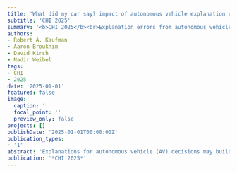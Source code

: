 ```yaml
---
title: 'What did my car say? impact of autonomous vehicle explanation errors and driving context on comfort, reliance, satisfaction, and driving confidence'
subtitle: 'CHI 2025'
summary: '<b>CHI 2025</b><br>Explanation errors from autonomous vehicles undermine user comfort, trust, and satisfaction—particularly in unfamiliar or non-routine driving contexts. Through a driving simulator study, the work shows that even subtle inaccuracies in how AVs communicate can erode user confidence, emphasizing the need for clear, context-aware explanations to foster reliable human-machine interaction.'
authors:
- Robert A. Kaufman
- Aaron Broukhim
- David Kirsh
- Nadir Weibel
tags:
- CHI
- 2025
date: '2025-01-01'
featured: false
image:
  caption: ''
  focal_point: ''
  preview_only: false
projects: []
publishDate: '2025-01-01T00:00:00Z'
publication_types:
- '1'
abstract: 'Explanations for autonomous vehicle (AV) decisions may build trust, however, explanations can contain errors. In a simulated driving study (n = 232), we tested how AV explanation errors, driving context characteristics (perceived harm and driving difficulty), and personal traits (prior trust and expertise) affected a passenger’s comfort in relying on an AV, preference for control, confidence in the AV’s ability, and explanation satisfaction. Errors negatively affected all outcomes. Surprisingly, despite identical driving, explanation errors reduced ratings of the AV’s driving ability. Severity and potential harm amplified the negative impact of errors. Contextual harm and driving difficulty directly impacted outcome ratings and influenced the relationship between errors and outcomes. Prior trust and expertise were positively associated with outcome ratings. Results emphasize the need for accurate, contextually adaptive, and personalized AV explanations to foster trust, reliance, satisfaction, and confidence. We conclude with design, research, and deployment recommendations for trustworthy AV explanation systems.'
publication: '*CHI 2025*'
---
```

